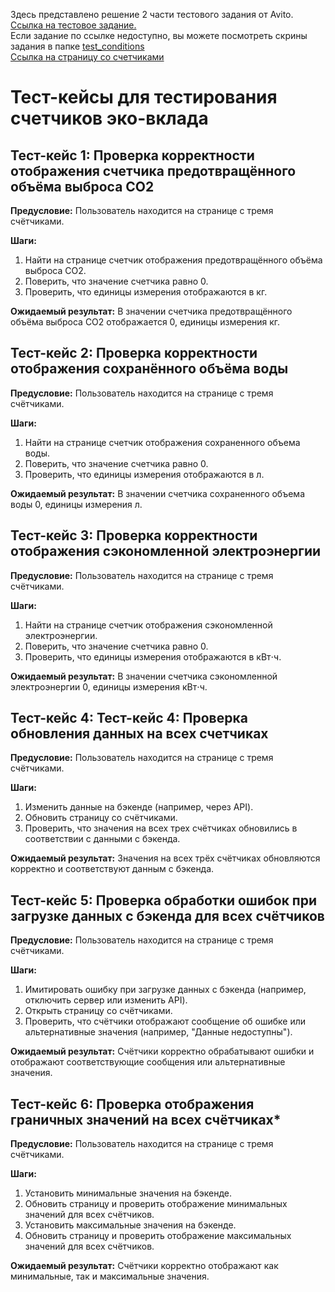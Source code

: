 Здесь представлено решение 2 части тестового задания от Avito. [Ссылка на тестовое задание.](https://drive.google.com/file/d/1agx-6btmmj33I76wF3Chqkow5Mlic2oK/view?usp=sharing)  
Если задание по ссылке недоступно, вы можете посмотреть скрины задания в папке [test_conditions](https://github.com/olga-lo/test-assignment-Avito/tree/main/test_conditions)  
[Ссылка на страницу со счетчиками](https://www.avito.ru/avito-care/eco-impact) 


# Тест-кейсы для тестирования счетчиков эко-вклада

## Тест-кейс 1: Проверка корректности отображения счетчика предотвращённого объёма выброса CO2
**Предусловие:** Пользователь находится на странице с тремя счётчиками.

**Шаги:**

  1. Найти на странице счетчик отображения предотвращённого объёма выброса CO2.
  2. Поверить, что значение счетчика равно 0.
  3. Проверить, что единицы измерения отображаются в кг.
 
**Ожидаемый результат:** В значении счетчика предотвращённого объёма выброса СО2 отображается 0, единицы измерения кг.


## Тест-кейс 2: Проверка корректности отображения сохранённого объёма воды
**Предусловие:** Пользователь находится на странице с тремя счётчиками.

**Шаги:**

  1. Найти на странице счетчик отображения сохраненного объема воды.
  2. Поверить, что значение счетчика равно 0.
  3. Проверить, что единицы измерения отображаются в л.

**Ожидаемый результат:** В значении счетчика сохраненного объема воды 0, единицы измерения л.


## Тест-кейс 3: Проверка корректности отображения сэкономленной электроэнергии
**Предусловие:** Пользователь находится на странице с тремя счётчиками.

**Шаги:**

  1. Найти на странице счетчик отображения сэкономленной электроэнергии.
  2. Поверить, что значение счетчика равно 0.
  3. Проверить, что единицы измерения отображаются в кВт⋅ч.

**Ожидаемый результат:** В значении счетчика сэкономленной электроэнергии 0, единицы измерения кВт⋅ч.


## Тест-кейс 4: Тест-кейс 4: Проверка обновления данных на всех счетчиках
**Предусловие:** Пользователь находится на странице с тремя счётчиками.

**Шаги:**

  1. Изменить данные на бэкенде (например, через API).
  2. Обновить страницу со счётчиками.
  3. Проверить, что значения на всех трех счётчиках обновились в соответствии с данными с бэкенда.
     
**Ожидаемый результат:** Значения на всех трёх счётчиках обновляются корректно и соответствуют данным с бэкенда.


## Тест-кейс 5: Проверка обработки ошибок при загрузке данных с бэкенда для всех счётчиков
**Предусловие:** Пользователь находится на странице с тремя счётчиками.

**Шаги:**

  1. Имитировать ошибку при загрузке данных с бэкенда (например, отключить сервер или изменить API).
  2. Открыть страницу со счётчиками.
  3. Проверить, что счётчики отображают сообщение об ошибке или альтернативные значения (например, "Данные недоступны").
 
**Ожидаемый результат:** Счётчики корректно обрабатывают ошибки и отображают соответствующие сообщения или альтернативные значения.


## Тест-кейс 6: Проверка отображения граничных значений на всех счётчиках*
**Предусловие:** Пользователь находится на странице с тремя счётчиками.

**Шаги:**

  1. Установить минимальные значения на бэкенде.
  2. Обновить страницу и проверить отображение минимальных значений для всех счётчиков.
  3. Установить максимальные значения на бэкенде.
  4. Обновить страницу и проверить отображение максимальных значений для всех счётчиков.

**Ожидаемый результат:** Счётчики корректно отображают как минимальные, так и максимальные значения.

